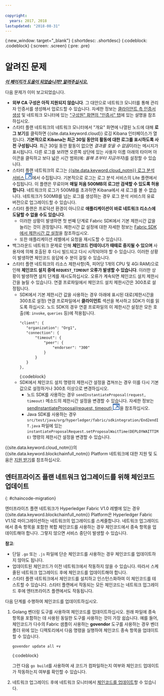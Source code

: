 ```yaml
---

copyright:
  years: 2017, 2018
lastupdated: "2018-08-31"
---
```


{:new_window: target="_blank"}
{:shortdesc: .shortdesc}
{:codeblock: .codeblock}
{:screen: .screen}
{:pre: .pre}


# 알려진 문제


***[이 페이지가 도움이 되었습니까? 알려주십시오.](https://www.surveygizmo.com/s3/4501493/IBM-Blockchain-Documentation)***


다음 문제가 이미 보고되었습니다.
- **외부 CA 구성은 아직 지원되지 않습니다**. 그 대안으로 네트워크 모니터를 통해 관리자 인증서를 생성해서 업로드할 수 있습니다. 자세한 정보는 [클라이언트 측 인증서 생성](v10_application.html#enroll-app) 및 네트워크 모니터에 있는 ["구성원" 화면의 "인증서" 탭](v10_dashboard.html#members)에 있는 설명을 참조하십시오.  
- 스타터 플랜 네트워크의 네트워크 모니터에서 "개요" 화면에 나열된 노드에 대해 **로그 보기**를 클릭하면 {{site.data.keyword.cloud}} 로깅 Kibana 인터페이스가 열립니다. **기본적으로 Kibana는 최근 30일 동안의 활동에 대한 로그를 표시하도록 사전 구성됩니다**. 최근 30일 동안 활동이 없으면 *결과를 찾을 수 없음*이라는 메시지가 표시됩니다. 다른 로그를 보려면 오른쪽 상단에 있는 사용자 이름 아래의 타이머 아이콘을 클릭하고 보다 넓은 시간 범위(예: *올해 초부터 지금까지*)를 설정할 수 있습니다.  
- 스타터 플랜 네트워크의 로그는 [{{site.data.keyword.cloud_notm}} 로그 분석 서비스 ![외부 링크 아이콘](images/external_link.svg "외부 링크 아이콘")](https://console.bluemix.net/catalog/services/log-analysis)에서 수집됩니다. 기본적으로 로그는 로그 분석 서비스의 Lite 플랜에서 수집됩니다. 이 플랜은 무료이며 **매일 처음 500MB의 로그만 검색할 수 있도록 허용합니다**. 네트워크의 로그가 500MB를 초과하면 Kibana에서 새 로그를 볼 수 없습니다. 네트워크가 500MB를 넘는 로그를 생성하는 경우 로그 분석 서비스의 유료 버전으로 업그레이드할 수 있습니다.  
- 스타터 플랜은 프로덕션 환경이 아니므로 **애플리케이션이 바로 네트워크 리소스에 도달할 수 없을 수도 있습니다**.
  - 이러한 상황이 발생하면 첫 번째 단계로 Fabric SDK에서 기본 제한시간 값을 늘리는 것이 권장됩니다. 제한시간 값 설정에 대한 자세한 정보는 [Fabric SDK에서 제한시간 값 설정](v10_application.html#set-timeout-in-sdk)을 참조하십시오.
  - 또한 애플리케이션 레벨에서 요청을 재시도할 수 있습니다.  
- 백그라운드 네트워크 문제로 인해 **체인코드 컨테이너가 때때로 중지될 수 있으며** 사용자에 의해 호출된 후 다시 빌드되고 다시 시작되어야 할 수 있습니다. 이러한 상황이 발생하면 체인코드 응답에 수 분이 걸릴 수 있습니다.
- 스타터 플랜 네트워크의 리소스 제한사항(즉, 피어당 1개의 CPU 및 4Gi RAM)으로 인해 **체인코드 설치 중에 `REQUEST_TIMEOUT` 오류가 발생할 수 있습니다**. 이러한 상황이 발생하면 설치 단계를 재시도하십시오. 오류가 계속되면 체인코드 설치 제한시간을 늘릴 수 있습니다. 연결 프로파일에서 체인코드 설치 제한시간은 300초로 설정됩니다.
  - SDK에서 기본 제한시간 값을 사용하는 경우 아래에 표시된 대로(제한시간을 300초로 설정) 연결 프로파일에서 **클라이언트** 섹션을 복사하고 SDK가 이를 읽도록 하십시오. 노드 SDK의 경우 연결 프로파일의 이 제한시간 설정은 모든 호출(예: `invoke`, `queries` 등)에 적용됩니다.
    ```
    "client": {
       "organization": "Org1",
       "connection": {
           "timeout": {
               "peer": {
                   "endorser": "300"
               }
           }
       }
    },
    ```
    {:codeblock}
  - SDK에서 체인코드 설치 명령의 제한시간 설정을 겹쳐쓰는 경우 이를 다시 기본값으로 설정하거나 300초 이상으로 변경하십시오.
    - 노드 SDK를 사용하는 경우 `sendInstantiateProposal(request, timeout)` 메소드의 제한시간 설정을 변경할 수 있습니다. 자세한 정보는 [sendInstantiateProposal(request, timeout) ![외부 링크 아이콘](images/external_link.svg "외부 링크 아이콘")](https://fabric-sdk-node.github.io/Channel.html#sendInstantiateProposal)을 참조하십시오.
    - Java SDK를 사용하는 경우 `src/test/java/org/hyperledger/fabric/sdkintegration/End2endIT.java` 파일에 있는 `instantiateProposalRequest.setProposalWaitTime(DEPLOYWAITTIME)` 명령의 제한시간 설정을 변경할 수 있습니다.

{{site.data.keyword.cloud_notm}}의 {{site.data.keyword.blockchainfull_notm}} Platform 네트워크에 대한 지원 및 도움은 [지원 받기](ibmblockchain_support.html)를 참조하십시오.


## 엔터프라이즈 플랜 네트워크 업그레이드를 위해 체인코드 업데이트
{: #chaincode-migration}

엔터프라이즈 플랜 네트워크가 Hyperledger Fabric V1.0 레벨에 있는 경우 {{site.data.keyword.blockchainfull_notm}} Platform은 Hyperledger Fabric V1.1로 마이그레이션하는 네트워크의 업그레이드를 스케줄합니다. 네트워크 업그레이드에서 종속 항목을 포함한 복합 체인코드를 사용하는 경우 체인코드에서 종속 항목을 업데이트해야 합니다. 그렇지 않으면 서비스 중단이 발생할 수 있습니다.

**참고**:
- 단일 `.go` 또는 `.js` 파일에 단순 체인코드를 사용하는 경우 체인코드를 업데이트하지 않아도 됩니다.
- 업데이트된 체인코드가 이전 네트워크에서 작동하지 않을 수 있습니다. 따라서 스케줄된 네트워크 업그레이드 후에 체인코드를 업데이트해야 합니다.
- 스타터 플랜 네트워크에서 체인코드를 설치하고 인스턴스화하여 이 체인코드를 테스트할 수 있습니다. 스타터 플랜에서 작동되는 모든 체인코드는 네트워크 업그레이드 후에 엔터프라이즈 플랜에서도 작동됩니다.

다음 단계를 수행하여 체인코드를 업데이트하십시오.
1. Golang 벤더링 도구를 사용하여 체인코드를 업데이트하십시오. 원래 파일에 종속 항목을 포함하는 데 사용된 동일한 도구를 사용하는 것이 가장 쉽습니다. 예를 들어, 체인코드가 다수의 Fabric 샘플이 사용하는 **govendor** 도구를 사용하는 경우 벤더 폴더 위에 있는 디렉토리에서 다음 명령을 실행하여 체인코드 종속 항목을 업데이트할 수 있습니다.
    ```
    govendor update all +v
    ```
    {:codeblock}

    그런 다음 `go build`를 사용하여 새 코드가 컴파일하는지 여부와 체인코드 업데이트가 작동하는지 여부를 확인할 수 있습니다.

2. 네트워크 업그레이드 후에 네트워크 모니터에서 [체인코드를 업데이트](howto/install_instantiate_chaincode.html#updating-a-chaincode)할 수 있습니다.
